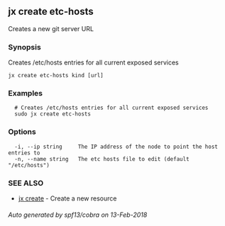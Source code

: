 ## jx create etc-hosts

Creates a new git server URL

### Synopsis


Creates /etc/hosts entries for all current exposed services

```
jx create etc-hosts kind [url]
```

### Examples

```
  # Creates /etc/hosts entries for all current exposed services
  sudo jx create etc-hosts
```

### Options

```
  -i, --ip string     The IP address of the node to point the host entries to
  -n, --name string   The etc hosts file to edit (default "/etc/hosts")
```

### SEE ALSO
* [jx create](jx_create.md)	 - Create a new resource

###### Auto generated by spf13/cobra on 13-Feb-2018
